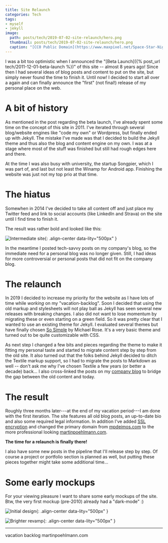 ```yaml
---
title: Site Relaunch
categories: Tech
tags:
- myself
- jekyll
image:
  path: posts/tech/2019-07-02-site-relaunch/hero.png
  thumbnail: posts/tech/2019-07-02-site-relaunch/hero.png
  caption: "[CC0 Public Domain](https://www.maxpixel.net/Space-Star-Night-Rocket-Cartoon-Universe-Moon-3262811)"
---
```


I was a bit too optimistic when I announced the "[Beta Launch]({% post_url tech/2011-12-01-beta-launch %})" of this site -- almost 8 years ago!
Since then I had several ideas of blog posts and content to put on the site, but simply never found the time to finish it.
Until now!
I decided to start all over a again and can finally announce the "first" (not final!) release of my personal place on the web.

# A bit of history

As mentioned in the post regarding the beta launch, I've already spent some time on the concept of this site in 2011.
I've iterated through several blog/website engines like "code my own" or Wordpress, but finally ended up with Jekyll.
The mistake I've made was that I decided to build the Jekyll theme and thus also the blog and content engine on my own.
I was at a stage where most of the stuff was finished but still had rough edges here and there.

At the time I was also busy with university, the startup Songpier, which I was part of, and last but not least the Winamp for Android app.
Finishing the website was just not my top prio at that time.

# The hiatus

Somewhen in 2014 I've decided to take all content off and just place my Twitter feed and link to social accounts (like LinkedIn and Strava) on the site until I find time to finish it.

The result was rather bold and looked like this:

![Intermediate site](hiatus.png){: .align-center data-lity="500px" }

In the meantime I posted tech-savvy posts on my company's blog, so the immediate need for a personal blog was no longer given.
Still, I had ideas for more controversial or personal posts that did not fit on the company blog.

# The relaunch

In 2019 I decided to increase my priority for the website as I have lots of time while *working* on my "vacation-backlog".
Soon I decided that using the old markup and stylesheets will not play ball as Jekyll has seen several new releases with breaking changes.
I also did not want to lose momentum by migrating these or even starting on a green field.
So it was pretty clear that I wanted to use an existing theme for Jekyll.
I evaluated several themes but have finally chosen [So Simple](https://mmistakes.github.io/so-simple-theme/) by Michael Rose.
It's a very basic theme and turned out to be quite customizable with CSS.

As next step I changed a few bits and pieces regarding the theme to make it fitting my personal taste and started to migrate content step by step from the old site.
It also turned out that the folks behind Jekyll decided to ditch the Textile markup support, so I had to migrate the posts to Markdown as well -- don't ask me why I've chosen Textile a few years (or better a decade) back...
I also cross-linked the posts on my [company blog](/posts/tags/#cqse) to bridge the gap between the old content and today.

# The result

Roughly three months later---at the end of my vacation period---I am done with the first iteration.
The site features all old blog posts, an up-to-date bio and also some required legal information.
In addition I've added [SSL encryption](https://help.github.com/en/articles/securing-your-github-pages-site-with-https) and changed the primary domain from [mpdeimos.com](https://mpdeimos.com) to the more professional looking [martinpoehlmann.com](https://martinpoehlmann.com).

**The time for a relaunch is finally there!**

I also have some new posts in the pipeline that I'll release step by step.
Of course a project or portfolio section is planned as well, but putting these pieces together might take some additional time...

# Some early mockups

For your viewing pleasure I want to share some early mockups of the site.
Btw, the very first mockup (pre-2010) already had a "dark-mode" :)

![Initial design](design1.png){: .align-center data-lity="500px" }

![Brighter revamp](design2.png){: .align-center data-lity="500px" }

---

vacation backlog
martinpoehlmann.com